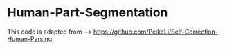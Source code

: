# Human-Part-Segmentation

This code is adapted from --> https://github.com/PeikeLi/Self-Correction-Human-Parsing
